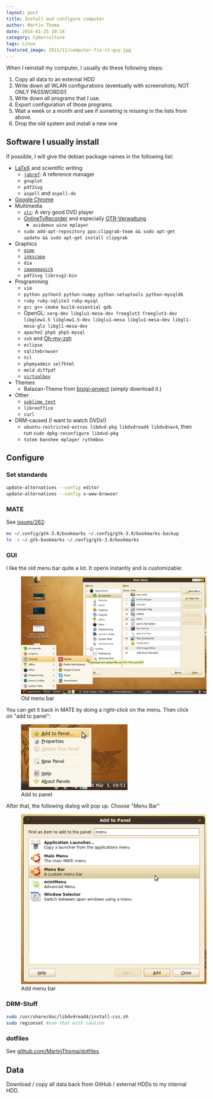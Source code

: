 ```yaml
---
layout: post
title: Install and configure computer
author: Martin Thoma
date: 2014-01-25 10:14
category: Cyberculture
tags: Linux
featured_image: 2011/11/computer-fix-it-guy.jpg
---
```

When I reinstall my computer, I usually do these following steps:

1. Copy all data to an external HDD
2. Write down all WLAN configurations (eventually with screenshots; NOT ONLY PASSWORDS!)
3. Write down all programs that I use.
  1. Export configuration of those programs.
4. Wait a week or a month and see if someting is missing in the lists from above.
5. Drop the old system and install a new one

## Software I usually install ##
If possible, I will give the debian package names in the following list:

* [LaTeX](../how-to-install-the-latest-latex-version/) and scientific writing
  * [`jabref`](//martin-thoma.com/reference-management-with-jabref/): A reference manager
  * `gnuplot`
  * `pdf2svg`
  * `aspell` and `aspell-de`
* [Google Chrome](https://www.google.com/intl/de/chrome/browser/)
* Multimedia
  * [`vlc`](http://www.videolan.org/vlc/): A very good DVD player
  * [OnlineTvRecorder](http://wiki.ubuntuusers.de/OnlineTvRecorder) and especially [OTR-Verwaltung](http://wiki.ubuntuusers.de/OTR-Verwaltung)
     * `avidemux wine mplayer`
  * `sudo add-apt-repository ppa:clipgrab-team && sudo apt-get update && sudo apt-get install clipgrab`
* Graphics
  * [`gimp`](http://www.gimp.org/)
  * [`inkscape`](http://www.inkscape.org/)
  * `dia`
  * [`imagemagick`](http://www.imagemagick.org/script/index.php)
  * `pdf2svg librsvg2-bin`
* Programming
  * `vim`
  * `python python3 python-numpy python-setuptools python-mysqldb`
  * `ruby ruby-sqlite3 ruby-mysql`
  * `gcc g++ cmake build-essential gdb`
  * OpenGL: `xorg-dev libglu1-mesa-dev freeglut3 freeglut3-dev libglew1.5 libglew1.5-dev libglu1-mesa libglu1-mesa-dev libgl1-mesa-glx libgl1-mesa-dev`
  * `apache2 php5 php5-mysql`
  * `zsh` and [Oh-my-zsh](../working-terminal/)
  * `eclipse`
  * `sqlitebrowser`
  * `tcl`
  * `phpmyadmin selfhtml`
  * `meld diffpdf`
  * [`virtualbox`](https://wiki.ubuntuusers.de/virtualbox)
* Themes
  * Balazan-Theme from [bisigi-project](http://www.bisigi-project.org/?page_id=8&lang=en) (simply download it.)
* Other
  * [`sublime_text`](//martin-thoma.com/sublime-text/)
  * `libreoffice`
  * `curl`
* DRM-caused (I want to watch DVDs!)
  * `ubuntu-restricted-extras libdvd-pkg libdvdread4 libdvdnav4`, then run
    `sudo dpkg-reconfigure libdvd-pkg`
  * `totem banshee mplayer rythmbox`

## Configure ##

### Set standards

```bash
update-alternatives --config editor
update-alternatives --config x-www-browser
```

### MATE

See [issues/262](https://github.com/mate-desktop/caja/issues/262):

```bash
mv ~/.config/gtk-3.0/bookmarks ~/.config/gtk-3.0/bookmarks-backup
ln -s ~/.gtk-bookmarks ~/.config/gtk-3.0/bookmarks
```

### GUI

I like the old menu bar quite a lot. It opens instantly and is customizable:


<figure class="aligncenter">
            <a href="../images/2014/03/mate-old-menu.png"><img src="../images/2014/03/mate-old-menu.png" alt="Old menu bar" style="max-width:500px;" class=""/></a>
            <figcaption class="text-center">Old menu bar</figcaption>
        </figure>

You can get it back in MATE by doing a right-click on the menu. Then click on
"add to panel":

<figure class="aligncenter">
            <a href="../images/2014/03/mate-add-to-panel.png"><img src="../images/2014/03/mate-add-to-panel.png" alt="Add to panel" style="max-width:287px;" class=""/></a>
            <figcaption class="text-center">Add to panel</figcaption>
        </figure>

After that, the following dialog will pop up. Choose "Menu Bar"

<figure class="aligncenter">
            <a href="../images/2014/03/mate-add-menu-bar.png"><img src="../images/2014/03/mate-add-menu-bar.png" alt="Add menu bar" style="max-width:500px;" class=""/></a>
            <figcaption class="text-center">Add menu bar</figcaption>
        </figure>

### DRM-Stuff ###
```bash
sudo /usr/share/doc/libdvdread4/install-css.sh
sudo regionset #use that with caution
```

### dotfiles ###
See [github.com/MartinThoma/dotfiles](https://github.com/MartinThoma/dotfiles).

## Data
Download / copy all data back from GitHub / external HDDs to my internal HDD.